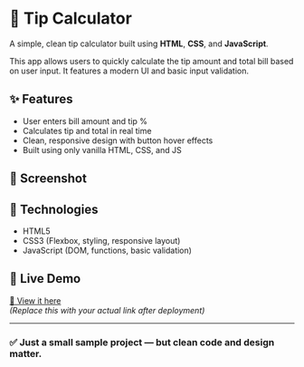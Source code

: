 # 💸 Tip Calculator

A simple, clean tip calculator built using **HTML**, **CSS**, and **JavaScript**.

This app allows users to quickly calculate the tip amount and total bill based on user input. It features a modern UI and basic input validation.

## ✨ Features
- User enters bill amount and tip %
- Calculates tip and total in real time
- Clean, responsive design with button hover effects
- Built using only vanilla HTML, CSS, and JS

## 📸 Screenshot



## 🔧 Technologies
- HTML5
- CSS3 (Flexbox, styling, responsive layout)
- JavaScript (DOM, functions, basic validation)

## 🚀 Live Demo  
[🔗 View it here](https://your-github-username.github.io/tip-calculator/)  
*(Replace this with your actual link after deployment)*

---

### ✅ Just a small sample project — but clean code and design matter.
